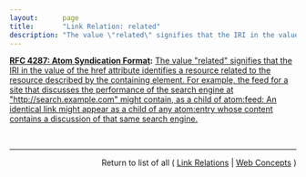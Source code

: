 ```yaml
---
layout:      page
title:       "Link Relation: related"
description: "The value \"related\" signifies that the IRI in the value of the href attribute identifies a resource related to the resource described by the containing element. For example, the feed for a site that discusses the performance of the search engine at \"http://search.example.com\" might contain, as a child of atom:feed: <link rel=\"related\" href=\"http://search.example.com/\"/> An identical link might appear as a child of any atom:entry whose content contains a discussion of that same search engine."
---
```


**[RFC 4287: Atom Syndication Format](/specs/IETF/RFC/4287 "Atom is an XML-based document format that describes lists of related information known as &#34;feeds&#34;. Feeds are composed of a number of items, known as &#34;entries&#34;, each with an extensible set of attached metadata. For example, each entry has a title."):** [The value "related" signifies that the IRI in the value of the href attribute identifies a resource related to the resource described by the containing element. For example, the feed for a site that discusses the performance of the search engine at "http://search.example.com" might contain, as a child of atom:feed: <link rel="related" href="http://search.example.com/"/> An identical link might appear as a child of any atom:entry whose content contains a discussion of that same search engine.](http://tools.ietf.org/html/rfc4287#section-4.2.7.2 "Read documentation for Link Relation &#34;related&#34;")

<br/>
<hr/>

<p style="text-align: right">Return to list of all ( <a href="../link-relations">Link Relations</a> | <a href="../">Web Concepts</a> )</p>
